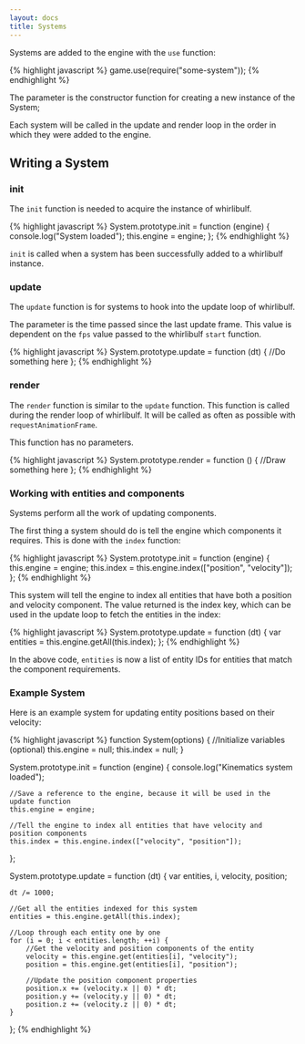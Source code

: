 ```yaml
---
layout: docs
title: Systems
---
```


Systems are added to the engine with the `use` function:

{% highlight javascript %}
game.use(require("some-system"));
{% endhighlight %}

The parameter is the constructor function for creating a new instance of the System;

Each system will be called in the update and render loop in the order in which they were added to the engine.

## Writing a System

### init

The `init` function is needed to acquire the instance of whirlibulf.

{% highlight javascript %}
System.prototype.init = function (engine) {
    console.log("System loaded");
    this.engine = engine;
};
{% endhighlight %}

`init` is called when a system has been successfully added to a whirlibulf instance.

### update

The `update` function is for systems to hook into the update loop of whirlibulf.

The parameter is the time passed since the last update frame.
This value is dependent on the `fps` value passed to the whirlibulf `start` function.

{% highlight javascript %}
System.prototype.update = function (dt) {
    //Do something here
};
{% endhighlight %}

### render

The `render` function is similar to the `update` function.
This function is called during the render loop of whirlibulf. 
It will be called as often as possible with `requestAnimationFrame`.

This function has no parameters.

{% highlight javascript %}
System.prototype.render = function () {
    //Draw something here
};
{% endhighlight %}

### Working with entities and components

Systems perform all the work of updating components.

The first thing a system should do is tell the engine which components it requires.
This is done with the `index` function:

{% highlight javascript %}
System.prototype.init = function (engine) {
    this.engine = engine;
    this.index = this.engine.index(["position", "velocity"]);
};
{% endhighlight %}

This system will tell the engine to index all entities that have both a position and velocity component.
The value returned is the index key, which can be used in the update loop to fetch the entities in the index:

{% highlight javascript %}
System.prototype.update = function (dt) {
    var entities = this.engine.getAll(this.index);
};
{% endhighlight %}

In the above code, `entities` is now a list of entity IDs for entities that match the component requirements.

### Example System

Here is an example system for updating entity positions based on their velocity:

{% highlight javascript %}
function System(options) {
    //Initialize variables (optional)
    this.engine = null;
    this.index = null;
}

System.prototype.init = function (engine) {
    console.log("Kinematics system loaded");

    //Save a reference to the engine, because it will be used in the update function
    this.engine = engine;

    //Tell the engine to index all entities that have velocity and position components
    this.index = this.engine.index(["velocity", "position"]);
};

System.prototype.update = function (dt) {
    var entities, i, velocity, position;

    dt /= 1000;

    //Get all the entities indexed for this system
    entities = this.engine.getAll(this.index);

    //Loop through each entity one by one
    for (i = 0; i < entities.length; ++i) {
        //Get the velocity and position components of the entity
        velocity = this.engine.get(entities[i], "velocity");
        position = this.engine.get(entities[i], "position");

        //Update the position component properties
        position.x += (velocity.x || 0) * dt;
        position.y += (velocity.y || 0) * dt;
        position.z += (velocity.z || 0) * dt;
    }
};
{% endhighlight %}

